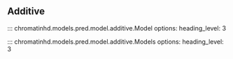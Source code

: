 
## Additive

::: chromatinhd.models.pred.model.additive.Model
    options:
        heading_level: 3

::: chromatinhd.models.pred.model.additive.Models
    options:
        heading_level: 3
